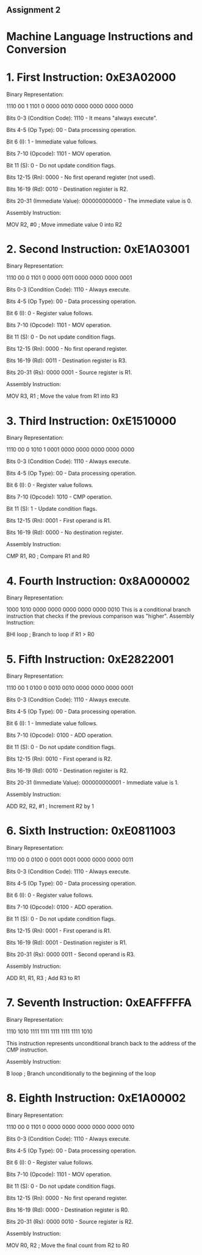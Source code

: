## Assignment 2
# Machine Language Instructions and Conversion
# 1. First Instruction: 0xE3A02000
Binary Representation:

1110 00 1 1101 0 0000 0010 0000 0000 0000 0000

Bits 0-3 (Condition Code): 1110 - It means "always execute".

Bits 4-5 (Op Type): 00 - Data processing operation.

Bit 6 (I): 1 - Immediate value follows.

Bits 7-10 (Opcode): 1101 - MOV operation.

Bit 11 (S): 0 - Do not update condition flags.

Bits 12-15 (Rn): 0000 - No first operand register (not used).

Bits 16-19 (Rd): 0010 - Destination register is R2.

Bits 20-31 (Immediate Value): 000000000000 - The immediate value is 0.

Assembly Instruction:

MOV R2, #0   ; Move immediate value 0 into R2

# 2. Second Instruction: 0xE1A03001
Binary Representation:

1110 00 0 1101 0 0000 0011 0000 0000 0000 0001

Bits 0-3 (Condition Code): 1110 - Always execute.

Bits 4-5 (Op Type): 00 - Data processing operation.

Bit 6 (I): 0 - Register value follows.

Bits 7-10 (Opcode): 1101 - MOV operation.

Bit 11 (S): 0 - Do not update condition flags.

Bits 12-15 (Rn): 0000 - No first operand register.

Bits 16-19 (Rd): 0011 - Destination register is R3.

Bits 20-31 (Rs): 0000 0001 - Source register is R1.

Assembly Instruction:

MOV R3, R1   ; Move the value from R1 into R3

# 3. Third Instruction: 0xE1510000
Binary Representation:

1110 00 0 1010 1 0001 0000 0000 0000 0000 0000

Bits 0-3 (Condition Code): 1110 - Always execute.

Bits 4-5 (Op Type): 00 - Data processing operation.

Bit 6 (I): 0 - Register value follows.

Bits 7-10 (Opcode): 1010 - CMP operation.

Bit 11 (S): 1 - Update condition flags.

Bits 12-15 (Rn): 0001 - First operand is R1.

Bits 16-19 (Rd): 0000 - No destination register.

Assembly Instruction:

CMP R1, R0   ; Compare R1 and R0

# 4. Fourth Instruction: 0x8A000002
Binary Representation:

1000 1010 0000 0000 0000 0000 0000 0010
This is a conditional branch instruction that checks if the previous comparison was "higher".
Assembly Instruction:

BHI loop     ; Branch to loop if R1 > R0

# 5. Fifth Instruction: 0xE2822001
Binary Representation:

1110 00 1 0100 0 0010 0010 0000 0000 0000 0001

Bits 0-3 (Condition Code): 1110 - Always execute.

Bits 4-5 (Op Type): 00 - Data processing operation.

Bit 6 (I): 1 - Immediate value follows.

Bits 7-10 (Opcode): 0100 - ADD operation.

Bit 11 (S): 0 - Do not update condition flags.

Bits 12-15 (Rn): 0010 - First operand is R2.

Bits 16-19 (Rd): 0010 - Destination register is R2.

Bits 20-31 (Immediate Value): 000000000001 - Immediate value is 1.

Assembly Instruction:

ADD R2, R2, #1  ; Increment R2 by 1

# 6. Sixth Instruction: 0xE0811003
Binary Representation:

1110 00 0 0100 0 0001 0001 0000 0000 0000 0011

Bits 0-3 (Condition Code): 1110 - Always execute.

Bits 4-5 (Op Type): 00 - Data processing operation.

Bit 6 (I): 0 - Register value follows.

Bits 7-10 (Opcode): 0100 - ADD operation.

Bit 11 (S): 0 - Do not update condition flags.

Bits 12-15 (Rn): 0001 - First operand is R1.

Bits 16-19 (Rd): 0001 - Destination register is R1.

Bits 20-31 (Rs): 0000 0011 - Second operand is R3.

Assembly Instruction:

ADD R1, R1, R3  ; Add R3 to R1

# 7. Seventh Instruction: 0xEAFFFFFA
Binary Representation:

1110 1010 1111 1111 1111 1111 1111 1010

This instruction represents unconditional branch back to the address of the CMP instruction.

Assembly Instruction:

B loop    ; Branch unconditionally to the beginning of the loop

# 8. Eighth Instruction: 0xE1A00002
Binary Representation:

1110 00 0 1101 0 0000 0000 0000 0000 0000 0010

Bits 0-3 (Condition Code): 1110 - Always execute.

Bits 4-5 (Op Type): 00 - Data processing operation.

Bit 6 (I): 0 - Register value follows.

Bits 7-10 (Opcode): 1101 - MOV operation.

Bit 11 (S): 0 - Do not update condition flags.

Bits 12-15 (Rn): 0000 - No first operand register.

Bits 16-19 (Rd): 0000 - Destination register is R0.

Bits 20-31 (Rs): 0000 0010 - Source register is R2.

Assembly Instruction:

MOV R0, R2     ; Move the final count from R2 to R0
